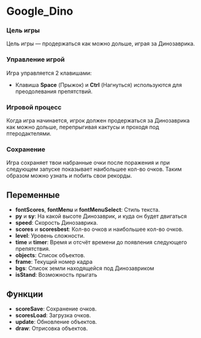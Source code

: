 # Google_Dino
 
### Цель игры
Цель игры — продержаться как можно дольше, играя за Динозаврика.

### Управление игрой
Игра управляется 2 клавишами:

- Клавиша **Space** (Прыжок) и **Ctrl** (Нагнуться) используются для преодолевания препятствий.

### Игровой процесс
Когда игра начинается, игрок должен продержаться за Динозаврика как можно дольше, перепрыгивая кактусы и проходя под птеродактелями.

### Сохранение
Игра сохраняет твои набранные очки после поражения и при следующем запуске показывает наибольшее кол-во очков.
Таким образом можно узнать и побить свои рекорды.

## Переменные
- **fontScores**, **fontMenu** и **fontMenuSelect**: Стиль текста.
- **py** и **sy**: На какой высоте Динозаврик, и куда он будет двигаться
- **speed**: Скорость Динозаврика.
- **scores** и **scoresbest**: Кол-во очков и наибольшее кол-во очков.
- **level**: Уровень сложности.
- **time** и **timer**: Время и отсчёт времени до появления следующего препятствия.
- **objects**: Список объектов.
- **frame**: Текущий номер кадра
- **bgs**: Список земли находящейся под Динозавриком
- **isStand**: Возможность прыгать

## Функции
- **scoreSave**: Сохранение очков.
- **scoresLoad**: Загрузка очков.
- **update**: Обновление объектов.
- **draw**: Отрисовка объектов.